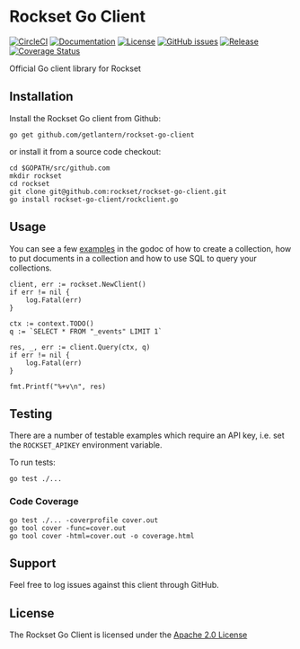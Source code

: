 # Rockset Go Client
[![CircleCI](https://circleci.com/gh/rockset/rockset-go-client/tree/master.svg?style=svg)](https://circleci.com/gh/rockset/rockset-go-client/tree/master)
[![Documentation](https://godoc.org/github.com/getlantern/rockset-go-client?status.svg)](http://godoc.org/github.com/getlantern/rockset-go-client)
[![License](https://img.shields.io/github/license/rockset/rockset-go-client.svg?maxAge=2592000)](https://github.com/getlantern/rockset-go-client/LICENSE)
[![GitHub issues](https://img.shields.io/github/issues/rockset/rockset-go-client.svg)](https://github.com/getlantern/rockset-go-client/issues)
[![Release](https://img.shields.io/github/release/rockset/rockset-go-client.svg?label=Release)](https://github.com/getlantern/rockset-go-client/releases)
[![Coverage Status](https://coveralls.io/repos/github/rockset/rockset-go-client/badge.svg?branch=master)](https://coveralls.io/github/rockset/rockset-go-client?branch=master)

Official Go client library for Rockset

## Installation

Install the Rockset Go client from Github:

```
go get github.com/getlantern/rockset-go-client
```

or install it from a source code checkout:

```
cd $GOPATH/src/github.com
mkdir rockset
cd rockset
git clone git@github.com:rockset/rockset-go-client.git
go install rockset-go-client/rockclient.go
```

## Usage

You can see a few [examples](https://godoc.org/github.com/getlantern/rockset-go-client/#pkg-overview) in the godoc
of how to create a collection, how to put documents in a collection and how to use SQL to query your collections.

```
client, err := rockset.NewClient()
if err != nil {
    log.Fatal(err)
}

ctx := context.TODO()
q := `SELECT * FROM "_events" LIMIT 1`

res, _, err := client.Query(ctx, q)
if err != nil {
    log.Fatal(err)
}

fmt.Printf("%+v\n", res)
```

## Testing

There are a number of testable examples which require an API key, i.e. set the `ROCKSET_APIKEY` 
environment variable. 

To run tests:
```
go test ./...
```

### Code Coverage

```
go test ./... -coverprofile cover.out
go tool cover -func=cover.out
go tool cover -html=cover.out -o coverage.html
```

## Support

Feel free to log issues against this client through GitHub.

## License

The Rockset Go Client is licensed under the [Apache 2.0 License](https://github.com/getlantern/rockset-go-client/blob/master/LICENSE)
